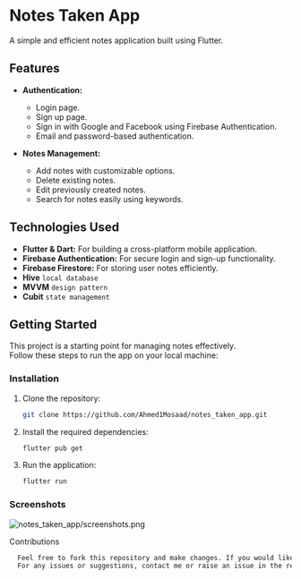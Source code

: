 # Notes Taken App

A simple and efficient notes application built using Flutter.

## Features

- **Authentication:**
  - Login page.
  - Sign up page.
  - Sign in with Google and Facebook using Firebase Authentication.
  - Email and password-based authentication.

- **Notes Management:**
  - Add notes with customizable options.
  - Delete existing notes.
  - Edit previously created notes.
  - Search for notes easily using keywords.

## Technologies Used

- **Flutter & Dart:** For building a cross-platform mobile application.
- **Firebase Authentication:** For secure login and sign-up functionality.
- **Firebase Firestore:** For storing user notes efficiently.
- <strong>Hive</strong> <code>local database</code>
- <strong>MVVM</strong> <code>design pattern</code></li>
- <strong>Cubit</strong> <code>state management</code></li>

## Getting Started

This project is a starting point for managing notes effectively.  
Follow these steps to run the app on your local machine:

### Installation

1. Clone the repository:
   ```bash
   git clone https://github.com/Ahmed1Mosaad/notes_taken_app.git
2. Install the required dependencies:
   ```bash
   flutter pub get
3. Run the application:
   ```bash
   flutter run
### Screenshots

  ![notes_taken_app/screenshots.png](https://github.com/Ahmed1Mosaad/notes_taken_app/blob/main/screenshots.png)
  
  Contributions
  ```bash
    Feel free to fork this repository and make changes. If you would like to contribute, please open a pull request.
    For any issues or suggestions, contact me or raise an issue in the repository.


